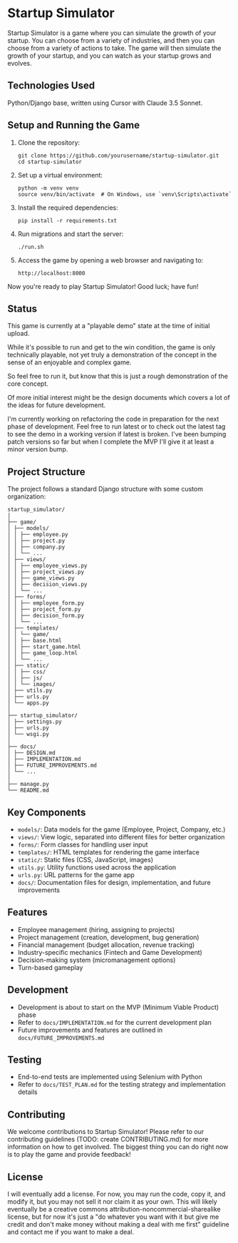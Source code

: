 # Startup Simulator

Startup Simulator is a game where you can simulate the growth of your startup. 
You can choose from a variety of industries, and then you can choose from a variety of actions to take. 
The game will then simulate the growth of your startup, and you can watch as your startup grows and evolves.

## Technologies Used

Python/Django base, written using Cursor with Claude 3.5 Sonnet.

## Setup and Running the Game

1. Clone the repository:
   ```
   git clone https://github.com/yourusername/startup-simulator.git
   cd startup-simulator
   ```

2. Set up a virtual environment:
   ```
   python -m venv venv
   source venv/bin/activate  # On Windows, use `venv\Scripts\activate`
   ```

3. Install the required dependencies:
   ```
   pip install -r requirements.txt
   ```

4. Run migrations and start the server:
   ```
   ./run.sh
   ```

5. Access the game by opening a web browser and navigating to:
   ```
   http://localhost:8000
   ```

Now you're ready to play Startup Simulator! Good luck; have fun!


## Status

This game is currently at a "playable demo" state at the time of initial upload.

While it's possible to run and get to the win condition, the game is only technically
playable, not yet truly a demonstration of the concept in the sense of an enjoyable
and complex game.

So feel free to run it, but know that this is just a rough demonstration of the core concept.

Of more initial interest might be the design documents which covers a lot of the ideas
for future development.

I'm currently working on refactoring the code in preparation for the next phase of development. Feel
free to run latest or to check out the latest tag to see the demo in a working version if latest is broken. I've been bumping patch versions so far but when I complete the MVP I'll give it at least a minor version bump.

## Project Structure

The project follows a standard Django structure with some custom organization:

```
startup_simulator/
│
├── game/
│ ├── models/
│ │ ├── employee.py
│ │ ├── project.py
│ │ ├── company.py
│ │ └── ...
│ ├── views/
│ │ ├── employee_views.py
│ │ ├── project_views.py
│ │ ├── game_views.py
│ │ ├── decision_views.py
│ │ └── ...
│ ├── forms/
│ │ ├── employee_form.py
│ │ ├── project_form.py
│ │ ├── decision_form.py
│ │ └── ...
│ ├── templates/
│ │ └── game/
│ │ ├── base.html
│ │ ├── start_game.html
│ │ ├── game_loop.html
│ │ └── ...
│ ├── static/
│ │ ├── css/
│ │ ├── js/
│ │ └── images/
│ ├── utils.py
│ ├── urls.py
│ └── apps.py
│
├── startup_simulator/
│ ├── settings.py
│ ├── urls.py
│ └── wsgi.py
│
├── docs/
│ ├── DESIGN.md
│ ├── IMPLEMENTATION.md
│ ├── FUTURE_IMPROVEMENTS.md
│ └── ...
│
├── manage.py
└── README.md
```

## Key Components

- `models/`: Data models for the game (Employee, Project, Company, etc.)
- `views/`: View logic, separated into different files for better organization
- `forms/`: Form classes for handling user input
- `templates/`: HTML templates for rendering the game interface
- `static/`: Static files (CSS, JavaScript, images)
- `utils.py`: Utility functions used across the application
- `urls.py`: URL patterns for the game app
- `docs/`: Documentation files for design, implementation, and future improvements

## Features

- Employee management (hiring, assigning to projects)
- Project management (creation, development, bug generation)
- Financial management (budget allocation, revenue tracking)
- Industry-specific mechanics (Fintech and Game Development)
- Decision-making system (micromanagement options)
- Turn-based gameplay

## Development

- Development is about to start on the MVP (Minimum Viable Product) phase
- Refer to `docs/IMPLEMENTATION.md` for the current development plan
- Future improvements and features are outlined in `docs/FUTURE_IMPROVEMENTS.md`

## Testing

- End-to-end tests are implemented using Selenium with Python
- Refer to `docs/TEST_PLAN.md` for the testing strategy and implementation details

## Contributing

We welcome contributions to Startup Simulator! Please refer to our contributing guidelines (TODO: create CONTRIBUTING.md) for more information on how to get involved. The biggest thing you can do right now is to play the game and provide feedback!

## License

I will eventually add a license. For now, you may run the code, copy it, and modify it, but you may not sell it nor claim it as your own. This will likely eventually be a creative commons attribution-noncommercial-sharealike license, but for now it's just a "do whatever you want with it but give me credit and don't make money without making a deal with me first" guideline and contact me if you want to make a deal.